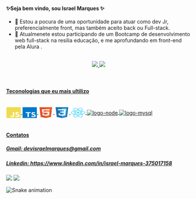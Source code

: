 
 <h4>✨Seja bem vindo, sou Israel Marques ✨</h4>



- 🔭 Estou a pocura de uma oportunidade para atuar como dev Jr,
   preferencialmente front, mas  também aceito back ou Full-stack.
- 🌱 Atualmenete estou  participando de um Bootcamp de desenvolvimento web full-stack  na resilia educação, e me aprofundando em  front-end pela Alura .

  
<br>
<div align="center">
  <a href="https://github.com/Israel-Marques">
  <img height="140em" src="https://github-readme-stats.vercel.app/api?username=Israel-Marques&show_icons=true&theme=dark&include_all_commits=true&count_private=true"/>
  <img height="140em" src="https://github-readme-stats.vercel.app/api/top-langs/?username=Israel-Marques&layout=compact&langs_count=7&theme=dark"/>
</div>
  <br>
<div style="display: inline_block"><br>
  <h4>Teconologias que eu mais ultilizo</h4>
    <br>
  <img align="center" alt="Logo-Js" height="30" width="40" src="https://raw.githubusercontent.com/devicons/devicon/master/icons/javascript/javascript-plain.svg">
  <img align="center" alt="Logo-Ts" height="30" width="40" src="https://raw.githubusercontent.com/devicons/devicon/master/icons/typescript/typescript-plain.svg">
  <img align="center" alt="logo-HTML" height="30" width="40" src="https://raw.githubusercontent.com/devicons/devicon/master/icons/html5/html5-original.svg">
  <img align="center" alt="logo-CSS" height="30" width="40" src="https://raw.githubusercontent.com/devicons/devicon/master/icons/css3/css3-original.svg">
  <img align="center" alt="logo-React" height="30" width="40" src="https://raw.githubusercontent.com/devicons/devicon/master/icons/react/react-original.svg">
  <img align="center" alt="logo-node" height="30" width="40" src="https://cdn.jsdelivr.net/gh/devicons/devicon/icons/nodejs/nodejs-original.svg">
  <img align="center" alt="logo-mysql" height="50" width="60" src="https://cdn.jsdelivr.net/gh/devicons/devicon/icons/mysql/mysql-original-wordmark.svg">
</div>
 <br>
  <div>
    <h4>Contatos<h4>
     <h5>Gmail: devisraelmarques@gmail.com</h5>
     <h5>Linkedin: https://www.linkedin.com/in/israel-marques-375017158</h5>
  <a href = "mailto:devisraelmarques@gmail.com"><img src="https://img.shields.io/badge/-Gmail-%23333?style=for-the-badge&logo=gmail&logoColor=white" target="_blank"></a>
  <a href="https://www.linkedin.com/in/israel-marques-375017158" target="_blank"><img src="https://img.shields.io/badge/-LinkedIn-%230077B5?style=for-the-badge&logo=linkedin&logoColor=white" target="_blank"></a> 
  
  ![Snake animation](https://github.com/Israel-Marques/Israel-Marques/blob/output/github-contribution-grid-snake.svg)
 
</div>
